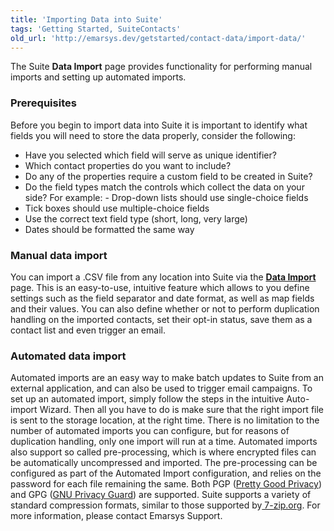 ```yaml
---
title: 'Importing Data into Suite'
tags: 'Getting Started, SuiteContacts'
old_url: 'http://emarsys.dev/getstarted/contact-data/import-data/'
---
```


The Suite **Data Import** page provides functionality for performing manual imports and setting up automated imports.

### Prerequisites

 Before you begin to import data into Suite it is important to identify what fields you will need to store the data properly, consider the following:

- Have you selected which field will serve as unique identifier?
- Which contact properties do you want to include?
- Do any of the properties require a custom field to be created in Suite?
- Do the field types match the controls which collect the data on your side? For example: - Drop-down lists should use single-choice fields
- Tick boxes should use multiple-choice fields
- Use the correct text field type (short, long, very large)
- Dates should be formatted the same way

### Manual data import

 You can import a .CSV file from any location into Suite via the [**Data Import**](/Suite/manual-import.md "Manually Importing Contacts") page. This is an easy-to-use, intuitive feature which allows to you define settings such as the field separator and date format, as well as map fields and their values. You can also define whether or not to perform duplication handling on the imported contacts, set their opt-in status, save them as a contact list and even trigger an email.

### Automated data import

 Automated imports are an easy way to make batch updates to Suite from an external application, and can also be used to trigger email campaigns. To set up an automated import, simply follow the steps in the intuitive Auto-import Wizard. Then all you have to do is make sure that the right import file is sent to the storage location, at the right time. There is no limitation to the number of automated imports you can configure, but for reasons of duplication handling, only one import will run at a time. Automated imports also support so called pre-processing, which is where encrypted files can be automatically uncompressed and imported. The pre-processing can be configured as part of the Automated Import configuration, and relies on the password for each file remaining the same. Both PGP ([Pretty Good Privacy](https://en.wikipedia.org/wiki/Pretty_Good_Privacy)) and GPG ([GNU Privacy Guard](https://en.wikipedia.org/wiki/GNU_Privacy_Guard)) are supported. Suite supports a variety of standard compression formats, similar to those supported by[ 7-zip.org](http://www.7-zip.org/). For more information, please contact Emarsys Support.